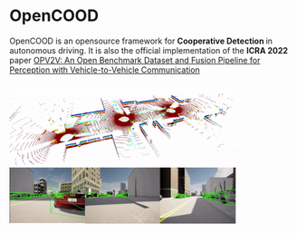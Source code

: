# OpenCOOD

OpenCOOD is an opensource framework for <strong>Cooperative Detection </strong>
in autonomous driving. It is also the official implementation of the <strong> ICRA 2022  </strong>
paper [OPV2V: An Open Benchmark Dataset and Fusion Pipeline for Perception with Vehicle-to-Vehicle Communication](https://arxiv.org/abs/2109.07644)

<img src="images/demo1.gif" width="400" alt="" class="img-responsive"></div>
<img src="images/camera_demo.gif" width="400" alt="" class="img-responsive"></div>
